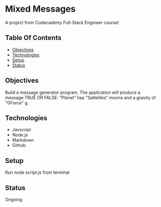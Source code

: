 # Mixed Messages

A project from Codecademy Full-Stack Engineer course! 

## Table Of Contents

* [Objectives](#Objectives)
* [Technologies](#Technologies)
* [Setup](#Setup)
* [Status](#Status)

## Objectives

Build a message generator program. The application will produce a message TRUE OR FALSE: "Planet" has "Sattelites" moons and a gravity of "GForce" g.

## Technologies

* Javscript
* Node.js
* Markdown
* Github

## Setup

Run node script.js from terminal

## Status

Ongoing